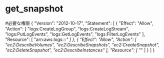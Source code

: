 # get_snapshot
#必要な権限
{
    "Version": "2012-10-17",
    "Statement": [
        {
            "Effect": "Allow",
            "Action": [
                "logs:CreateLogGroup",
                "logs:CreateLogStream",
                "logs:PutLogEvents",
                "logs:GetLogEvents",
                "logs:FilterLogEvents"
            ],
            "Resource": [
                "arn:aws:logs:*:*:*"
            ]
        },
        {
            "Effect": "Allow",
            "Action": [
                "ec2:DescribeVolumes",
                "ec2:DescribeSnapshots",
                "ec2:CreateSnapshot",
                "ec2:DeleteSnapshot",
                "ec2:DescribeInstances"
            ],
            "Resource": [
                "*"
            ]
        }
    ]
}
